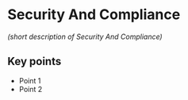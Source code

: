 # Security And Compliance

*(short description of Security And Compliance)*

## Key points
- Point 1
- Point 2
